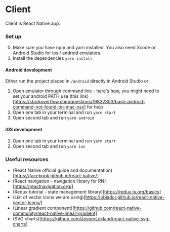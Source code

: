 # Client
Client is React Native app.

### Set up
0. Make sure you have npm and yarn installed. You also need Xcode or Android Studio for ios / android emulators.
1. Install the dependencies `yarn install`

#### Android development
Either run the project placed in `/android` directly in Android Studio or:
1. Open emulator through command line - [here's how](https://stackoverflow.com/questions/4974568/how-do-i-launch-the-android-emulator-from-the-command-line), you might need to set your android PATH use (this link)[https://stackoverflow.com/questions/19832803/bash-android-command-not-found-on-mac-osx] for help
2. Open one tab in your terminal and run `yarn start`
3. Open second tab and run `yarn android`

#### iOS development
1. Open one tab in your terminal and run `yarn start`
2. Open second tab and run `yarn ios`

### Useful resources
* (React Native official guide and documentation)[https://facebook.github.io/react-native/]
* (React navigation - navigation library for RN)[https://reactnavigation.org/]
* (Redux tutorial - state management library)[https://redux.js.org/basics]
* (List of vector icons we are using)[https://oblador.github.io/react-native-vector-icons/]
* (Linear gradient component)[https://github.com/react-native-community/react-native-linear-gradient]
* (SVG charts)[https://github.com/JesperLekland/react-native-svg-charts]
